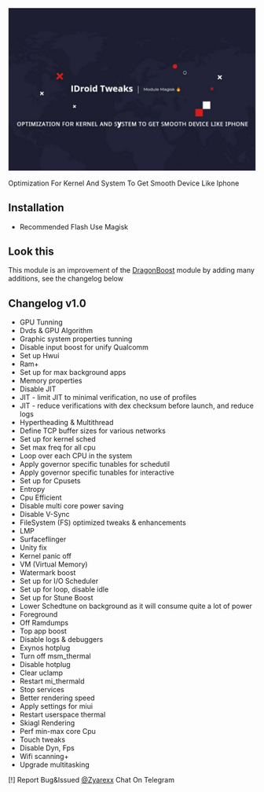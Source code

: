 <img src="idroidtweaks.jpg" alt="idroidtweaks"/>

Optimization For Kernel And System To Get Smooth Device Like Iphone

## Installation

- Recommended Flash Use Magisk

## Look this

This module is an improvement of the <a href="https://github.com/rakarmp/DragonBoost">DragonBoost</a> module by adding many additions, see the changelog below

## Changelog v1.0

- GPU Tunning
- Dvds & GPU Algorithm
- Graphic system properties tunning
- Disable input boost for unify Qualcomm
- Set up Hwui
- Ram+
- Set up for max background apps
- Memory properties
- Disable JIT
- JIT - limit JIT to minimal verification, no use of profiles
- JIT - reduce verifications with dex checksum before launch, and reduce logs
- Hypertheading & Multithread
- Define TCP buffer sizes for various networks
- Set up for kernel sched
- Set max freq for all cpu
- Loop over each CPU in the system
- Apply governor specific tunables for schedutil
- Apply governor specific tunables for interactive
- Set up for Cpusets
- Entropy
- Cpu Efficient
- Disable multi core power saving
- Disable V-Sync
- FileSystem (FS) optimized tweaks & enhancements
- LMP
- Surfaceflinger
- Unity fix
- Kernel panic off
- VM (Virtual Memory)
- Watermark boost
- Set up for I/O Scheduler
- Set up for loop, disable idle
- Set up for Stune Boost
- Lower Schedtune on background as it will consume quite a lot of power
- Foreground
- Off Ramdumps
- Top app boost
- Disable logs & debuggers
- Exynos hotplug
- Turn off msm_thermal
- Disable hotplug
- Clear uclamp
- Restart mi_thermald
- Stop services
- Better rendering speed
- Apply settings for miui
- Restart userspace thermal
- Skiagl Rendering
- Perf min-max core Cpu
- Touch tweaks
- Disable Dyn, Fps
- Wifi scanning+
- Upgrade multitasking

[!] Report Bug&Issued <a href="t.me/Zyarexx">@Zyarexx</a> Chat On Telegram




